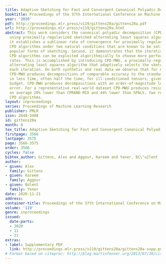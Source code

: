 ```yaml
---
title: Adaptive Sketching for Fast and Convergent Canonical Polyadic Decomposition
booktitle: Proceedings of the 37th International Conference on Machine Learning
year: '2020'
pdf: http://proceedings.mlr.press/v119/gittens20a/gittens20a.pdf
url: http://proceedings.mlr.press/v119/gittens20a.html
abstract: This work considers the canonical polyadic decomposition (CPD) of tensors
  using proximally regularized sketched alternating least squares algorithms. First,
  it establishes a sublinear rate of convergence for proximally regularized sketched
  CPD algorithms under two natural conditions that are known to be satisfied by many
  popular forms of sketching. Second, it demonstrates that the iterative nature of
  CPD algorithms can be exploited algorithmically to choose more performant sketching
  rates. This is accomplished by introducing CPD-MWU, a proximally-regularized sketched
  alternating least squares algorithm that adaptively selects the sketching rate at
  each iteration. On both synthetic and real data we observe that for noisy tensors
  CPD-MWU produces decompositions of comparable accuracy to the standard CPD decomposition
  in less time, often half the time; for ill-conditioned tensors, given the same time
  budget, CPD-MWU produces decompositions with an order-of-magnitude lower relative
  error. For a representative real-world dataset CPD-MWU produces residual errors
  on average 20% lower than CPRAND-MIX and 44% lower than SPALS, two recent sketched
  CPD algorithms.
layout: inproceedings
series: Proceedings of Machine Learning Research
publisher: PMLR
issn: 2640-3498
id: gittens20a
month: 0
tex_title: Adaptive Sketching for Fast and Convergent Canonical Polyadic Decomposition
firstpage: 3566
lastpage: 3575
page: 3566-3575
order: 3566
cycles: false
bibtex_author: Gittens, Alex and Aggour, Kareem and Yener, B{\"u}lent
author:
- given: Alex
  family: Gittens
- given: Kareem
  family: Aggour
- given: Bülent
  family: Yener
date: 2020-11-21
address: 
container-title: Proceedings of the 37th International Conference on Machine Learning
volume: '119'
genre: inproceedings
issued:
  date-parts:
  - 2020
  - 11
  - 21
extras:
- label: Supplementary PDF
  link: http://proceedings.mlr.press/v119/gittens20a/gittens20a-supp.pdf
# Format based on citeproc: http://blog.martinfenner.org/2013/07/30/citeproc-yaml-for-bibliographies/
---
```

